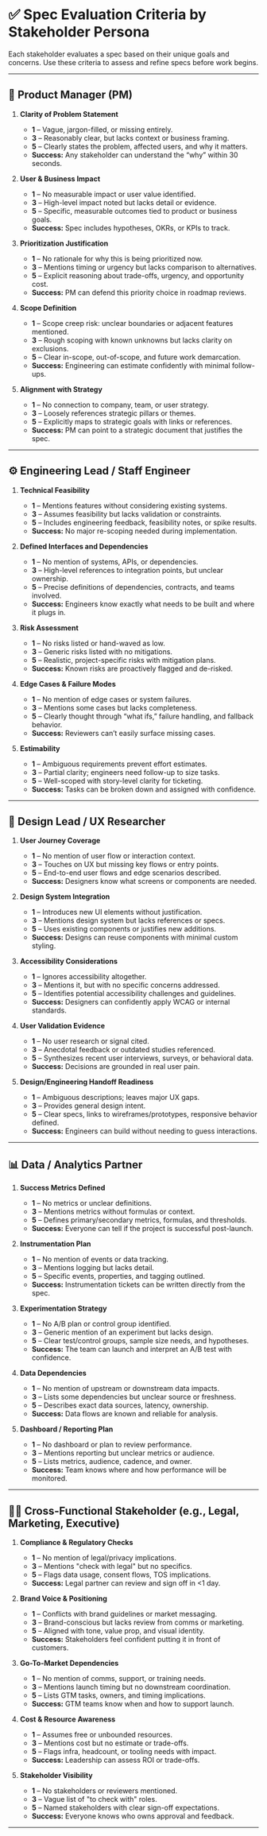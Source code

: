 # ✅ Spec Evaluation Criteria by Stakeholder Persona

Each stakeholder evaluates a spec based on their unique goals and concerns. Use these criteria to assess and refine specs before work begins.

---

## 🧭 Product Manager (PM)

1. **Clarity of Problem Statement**
   - **1** – Vague, jargon-filled, or missing entirely.
   - **3** – Reasonably clear, but lacks context or business framing.
   - **5** – Clearly states the problem, affected users, and why it matters.
   - **Success:** Any stakeholder can understand the “why” within 30 seconds.

2. **User & Business Impact**
   - **1** – No measurable impact or user value identified.
   - **3** – High-level impact noted but lacks detail or evidence.
   - **5** – Specific, measurable outcomes tied to product or business goals.
   - **Success:** Spec includes hypotheses, OKRs, or KPIs to track.

3. **Prioritization Justification**
   - **1** – No rationale for why this is being prioritized now.
   - **3** – Mentions timing or urgency but lacks comparison to alternatives.
   - **5** – Explicit reasoning about trade-offs, urgency, and opportunity cost.
   - **Success:** PM can defend this priority choice in roadmap reviews.

4. **Scope Definition**
   - **1** – Scope creep risk: unclear boundaries or adjacent features mentioned.
   - **3** – Rough scoping with known unknowns but lacks clarity on exclusions.
   - **5** – Clear in-scope, out-of-scope, and future work demarcation.
   - **Success:** Engineering can estimate confidently with minimal follow-ups.

5. **Alignment with Strategy**
   - **1** – No connection to company, team, or user strategy.
   - **3** – Loosely references strategic pillars or themes.
   - **5** – Explicitly maps to strategic goals with links or references.
   - **Success:** PM can point to a strategic document that justifies the spec.

---

## ⚙️ Engineering Lead / Staff Engineer

1. **Technical Feasibility**
   - **1** – Mentions features without considering existing systems.
   - **3** – Assumes feasibility but lacks validation or constraints.
   - **5** – Includes engineering feedback, feasibility notes, or spike results.
   - **Success:** No major re-scoping needed during implementation.

2. **Defined Interfaces and Dependencies**
   - **1** – No mention of systems, APIs, or dependencies.
   - **3** – High-level references to integration points, but unclear ownership.
   - **5** – Precise definitions of dependencies, contracts, and teams involved.
   - **Success:** Engineers know exactly what needs to be built and where it plugs in.

3. **Risk Assessment**
   - **1** – No risks listed or hand-waved as low.
   - **3** – Generic risks listed with no mitigations.
   - **5** – Realistic, project-specific risks with mitigation plans.
   - **Success:** Known risks are proactively flagged and de-risked.

4. **Edge Cases & Failure Modes**
   - **1** – No mention of edge cases or system failures.
   - **3** – Mentions some cases but lacks completeness.
   - **5** – Clearly thought through “what ifs,” failure handling, and fallback behavior.
   - **Success:** Reviewers can’t easily surface missing cases.

5. **Estimability**
   - **1** – Ambiguous requirements prevent effort estimates.
   - **3** – Partial clarity; engineers need follow-up to size tasks.
   - **5** – Well-scoped with story-level clarity for ticketing.
   - **Success:** Tasks can be broken down and assigned with confidence.

---

## 🎨 Design Lead / UX Researcher

1. **User Journey Coverage**
   - **1** – No mention of user flow or interaction context.
   - **3** – Touches on UX but missing key flows or entry points.
   - **5** – End-to-end user flows and edge scenarios described.
   - **Success:** Designers know what screens or components are needed.

2. **Design System Integration**
   - **1** – Introduces new UI elements without justification.
   - **3** – Mentions design system but lacks references or specs.
   - **5** – Uses existing components or justifies new additions.
   - **Success:** Designs can reuse components with minimal custom styling.

3. **Accessibility Considerations**
   - **1** – Ignores accessibility altogether.
   - **3** – Mentions it, but with no specific concerns addressed.
   - **5** – Identifies potential accessibility challenges and guidelines.
   - **Success:** Designers can confidently apply WCAG or internal standards.

4. **User Validation Evidence**
   - **1** – No user research or signal cited.
   - **3** – Anecdotal feedback or outdated studies referenced.
   - **5** – Synthesizes recent user interviews, surveys, or behavioral data.
   - **Success:** Decisions are grounded in real user pain.

5. **Design/Engineering Handoff Readiness**
   - **1** – Ambiguous descriptions; leaves major UX gaps.
   - **3** – Provides general design intent.
   - **5** – Clear specs, links to wireframes/prototypes, responsive behavior defined.
   - **Success:** Engineers can build without needing to guess interactions.

---

## 📊 Data / Analytics Partner

1. **Success Metrics Defined**
   - **1** – No metrics or unclear definitions.
   - **3** – Mentions metrics without formulas or context.
   - **5** – Defines primary/secondary metrics, formulas, and thresholds.
   - **Success:** Everyone can tell if the project is successful post-launch.

2. **Instrumentation Plan**
   - **1** – No mention of events or data tracking.
   - **3** – Mentions logging but lacks detail.
   - **5** – Specific events, properties, and tagging outlined.
   - **Success:** Instrumentation tickets can be written directly from the spec.

3. **Experimentation Strategy**
   - **1** – No A/B plan or control group identified.
   - **3** – Generic mention of an experiment but lacks design.
   - **5** – Clear test/control groups, sample size needs, and hypotheses.
   - **Success:** The team can launch and interpret an A/B test with confidence.

4. **Data Dependencies**
   - **1** – No mention of upstream or downstream data impacts.
   - **3** – Lists some dependencies but unclear source or freshness.
   - **5** – Describes exact data sources, latency, ownership.
   - **Success:** Data flows are known and reliable for analysis.

5. **Dashboard / Reporting Plan**
   - **1** – No dashboard or plan to review performance.
   - **3** – Mentions reporting but unclear metrics or audience.
   - **5** – Lists metrics, audience, cadence, and owner.
   - **Success:** Team knows where and how performance will be monitored.

---

## 🧑‍💼 Cross-Functional Stakeholder (e.g., Legal, Marketing, Executive)

1. **Compliance & Regulatory Checks**
   - **1** – No mention of legal/privacy implications.
   - **3** – Mentions "check with legal" but no specifics.
   - **5** – Flags data usage, consent flows, TOS implications.
   - **Success:** Legal partner can review and sign off in <1 day.

2. **Brand Voice & Positioning**
   - **1** – Conflicts with brand guidelines or market messaging.
   - **3** – Brand-conscious but lacks review from comms or marketing.
   - **5** – Aligned with tone, value prop, and visual identity.
   - **Success:** Stakeholders feel confident putting it in front of customers.

3. **Go-To-Market Dependencies**
   - **1** – No mention of comms, support, or training needs.
   - **3** – Mentions launch timing but no downstream coordination.
   - **5** – Lists GTM tasks, owners, and timing implications.
   - **Success:** GTM teams know when and how to support launch.

4. **Cost & Resource Awareness**
   - **1** – Assumes free or unbounded resources.
   - **3** – Mentions cost but no estimate or trade-offs.
   - **5** – Flags infra, headcount, or tooling needs with impact.
   - **Success:** Leadership can assess ROI or trade-offs.

5. **Stakeholder Visibility**
   - **1** – No stakeholders or reviewers mentioned.
   - **3** – Vague list of "to check with" roles.
   - **5** – Named stakeholders with clear sign-off expectations.
   - **Success:** Everyone knows who owns approval and feedback.

---
